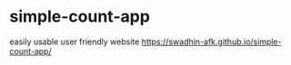 # simple-count-app
easily usable user friendly website 
https://swadhin-afk.github.io/simple-count-app/
